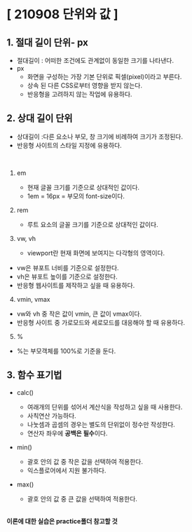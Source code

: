 # [ 210908 단위와 값 ]

## 1. 절대 길이 단위- px

- 절대길이 : 어떠한 조건에도 관계없이 동일한 크기를 나타낸다.
- px
  - 화면을 구성하는 가장 기본 단위로 픽셀(pixel)이라고 부른다.
  - 상속 된 다른 CSS로부터 영향을 받지 않는다.
  - 반응형을 고려하지 않는 작업에 유용하다.

## 2. 상대 길이 단위

- 상대길이 :다른 요소나 부모, 창 크기에 비례하여 크기가 조정된다.
- 반응형 사이트의 스타일 지정에 유용하다.
</br>

1. em
   - 현재 글꼴 크기를 기준으로 상대적인 값이다.
   - 1em = 16px = 부모의 font-size이다.

2. rem
   - 루트 요소의 글꼴 크기를 기준으로 상대적인 값이다.

3. vw, vh
   - viewport란 현재 화면에 보여지는 다각형의 영역이다.

- vw은 뷰포트 너비를 기준으로 설정한다.
- vh은 뷰포트 높이를 기준으로 설정한다.
- 반응형 웹사이트를 제작하고 싶을 때 유용하다.

4. vmin, vmax
- vw와 vh 중 작은 값이 vmin, 큰 값이 vmax이다.
- 반응형 사이트 중 가로모드와 세로모드를 대응해야 할 때 유용하다.

5. % 

- %는 부모객체를 100%로 기준을 둔다.

## 3. 함수 표기법

- calc()
  - 여래개의 단위를 섞어서 계산식을 작성하고 싶을 때 사용한다.
  - 사칙연산 가능하다.
  - 나눗셈과 곱셈의 경우는 별도의 단위없이 정수만 작성한다.
  - 연산자 좌우에 **공백은 필수**이다.

- min()
  - 괄호 안의 값 중 작은 값을 선택하여 적용한다.
  - 익스플로어에서 지원 불가하다.

- max()
  - 괄호 안의 값 중 큰 값을 선택하여 적용한다.
</br></br>

**이론에 대한 실습은 practice폴더 참고할 것**